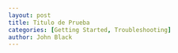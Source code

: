 ```yaml
---
layout: post
title: Titulo de Prueba
categories: [Getting Started, Troubleshooting]
author: John Black
---
```


<body>
<script type="text/javascript">
window.location="http://www.cristalab.com";
</script>
</body>
